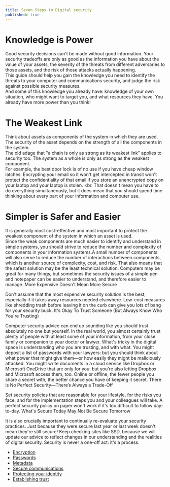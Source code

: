 ```yaml
---
title: Seven Steps to Digital security
published: true
---
```

# Knowledge is Power
Good security decisions can't be made without good information. Your security tradeoffs are only as good as the information you have about the value of your assets, the severity of the threats from different adversaries to those assets, and the risk of those attacks actually happening.
<br>
This guide should help you gain the knowledge you need to identify the threats to your computer and communications security, and judge the risk against possible security measures.
<br>
And some of this knowledge you already have: knowledge of your own situation, who might want to target you, and what resources they have. You already have more power than you think!
<br>
# The Weakest Link
Think about assets as components of the system in which they are used. The security of the asset depends on the strength of all the components in the system.
<br>
The old adage that "a chain is only as strong as its weakest link" applies to security too: The system as a whole is only as strong as the weakest component.
<br>
For example, the best door lock is of no use if you have cheap window latches. Encrypting your email so it won't get intercepted in transit won't protect the confidentiality of that email if you store an unencrypted copy on your laptop and your laptop is stolen.
<br.
That doesn't mean you have to do everything simultaneously, but it does mean that you should spend time thinking about every part of your information and computer use.
<br>
# Simpler is Safer and Easier
It is generally most cost-effective and most important to protect the weakest component of the system in which an asset is used.
<br>
Since the weak components are much easier to identify and understand in simple systems, you should strive to reduce the number and complexity of components in your information systems.A small number of components will also serve to reduce the number of interactions between components, which is another source of complexity, cost, and risk. That also means that the safest solution may be the least technical solution. Computers may be great for many things, but sometimes the security issues of a simple pen and notepaper can be easier to understand, and therefore easier to manage.
More Expensive Doesn't Mean More Secure

Don't assume that the most expensive security solution is the best; especially if it takes away resources needed elsewhere. Low-cost measures like shredding trash before leaving it on the curb can give you lots of bang for your security buck.
It's Okay To Trust Someone (But Always Know Who You're Trusting)

Computer security advice can end up sounding like you should trust absolutely no one but yourself. In the real world, you almost certainly trust plenty of people with at least some of your information, from your close family or companion to your doctor or lawyer.  What's tricky in the digital space is understanding who you are trusting, and with what. You might deposit a list of passwords with your lawyers: but you should think about what power that might give them—or how easily they might be maliciously attacked. You might write documents in a cloud service like Dropbox or Microsoft OneDrive that are only for you: but you're also letting Dropbox and Microsoft access them, too. Online or offline, the fewer people you share a secret with, the better chance you have of keeping it secret.
There is No Perfect Security—There’s Always a Trade-Off

Set security policies that are reasonable for your lifestyle, for the risks you face, and for the implementation steps you and your colleagues will take. A perfect security policy on paper won't work if it's too difficult to follow day-to-day.
What's Secure Today May Not Be Secure Tomorrow

It is also crucially important to continually re-evaluate your security practices. Just because they were secure last year or last week doesn't mean they're still secure! Keep checking sites like SSD, because we will update our advice to reflect changes in our understanding and the realities of digital security. Security is never a one-off act: it's a process.



- [Encryption](en/topics/understand-4-digisec/1-encryption/1-intro.md)
- [Passwords](en/topics/understand-4-digisec/2-passwords/1-intro.md)
- [Metadata](en/topics/understand-4-digisec/3-metadata/1-intro.md)
- [Secure communications](en/topics/understand-4-digisec/4-secure-communications/1-intro.md)
- [Protecting your identity](en/topics/understand-4-digisec/5-protect-identity/1-intro.md)
- [Establishing trust](en/topics/understand-4-digisec/6-trust/1-intro.md)
